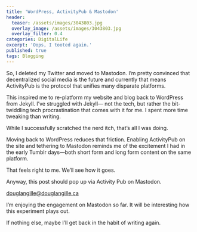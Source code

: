```yaml
---
title: 'WordPress, ActivityPub & Mastodon'
header:
  teaser: /assets/images/3043803.jpg
  overlay_image: /assets/images/3043803.jpg
  overlay_filter: 0.4
categories: DigitalLife
excerpt: 'Oops, I tooted again.'
published: true
tags: Blogging
---
```

So, I deleted my Twitter and moved to Mastodon. I’m pretty convinced that decentralized social media is the future and currently that means ActivityPub is the protocol that unifies many disparate platforms.

This inspired me to re-platform my website and blog back to WordPress from Jekyll. I’ve struggled with Jekyll— not the tech, but rather the bit-twiddling tech procrastination that comes with it for me. I spent more time tweaking than writing.

While I successfully scratched the nerd itch, that’s all I was doing.

Moving back to WordPress reduces that friction. Enabling ActivityPub on the site and tethering to Mastodon reminds me of the excitement I had in the early Tumblr days—both short form and long form content on the same platform.

That feels right to me. We’ll see how it goes.

Anyway, this post should pop up via Activity Pub on Mastodon.

douglangille@douglangille.ca

I’m enjoying the engagement on Mastodon so far. It will be interesting how this experiment plays out.

If nothing else, maybe I’ll get back in the habit of writing again.
